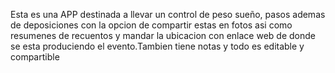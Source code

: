 Esta es una APP destinada a llevar un control de peso sueño, pasos ademas de deposiciones con la opcion de compartir estas en fotos asi como resumenes de recuentos y mandar la ubicacion con enlace web de donde se esta produciendo el evento.Tambien tiene notas y todo es editable y compartible
